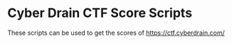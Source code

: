 # Cyber Drain CTF Score Scripts
These scripts can be used to get the scores of https://ctf.cyberdrain.com/
